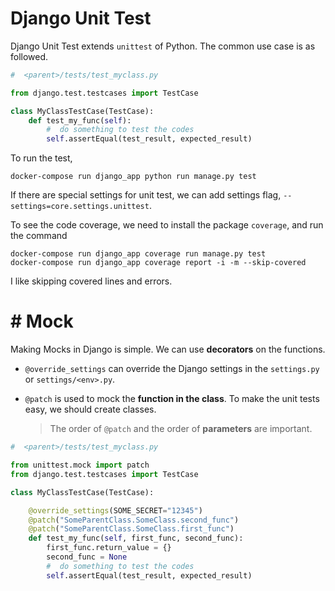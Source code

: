 #  Django Unit Test

Django Unit Test extends `unittest` of Python. The common use case is as followed.

```python
#  <parent>/tests/test_myclass.py

from django.test.testcases import TestCase

class MyClassTestCase(TestCase):
    def test_my_func(self):
        #  do something to test the codes
        self.assertEqual(test_result, expected_result)
```

To run the test,

```command
docker-compose run django_app python run manage.py test
```

If there are special settings for unit test, we can add settings flag, `--settings=core.settings.unittest`.

To see the code coverage, we need to install the package `coverage`, and run the command

```
docker-compose run django_app coverage run manage.py test
docker-compose run django_app coverage report -i -m --skip-covered
```

I like skipping covered lines and errors.


# #  Mock

Making Mocks in Django is simple. We can use **decorators** on the functions.

- `@override_settings` can override the Django settings in the `settings.py` or `settings/<env>.py`.

- `@patch` is used to mock the **function in the class**. To make the unit tests easy, we should create classes.

   > The order of `@patch` and the order of **parameters** are important.

```python
#  <parent>/tests/test_myclass.py

from unittest.mock import patch
from django.test.testcases import TestCase

class MyClassTestCase(TestCase):

    @override_settings(SOME_SECRET="12345")
    @patch("SomeParentClass.SomeClass.second_func")
    @patch("SomeParentClass.SomeClass.first_func")
    def test_my_func(self, first_func, second_func):
        first_func.return_value = {}
        second_func = None
        #  do something to test the codes
        self.assertEqual(test_result, expected_result)
```

